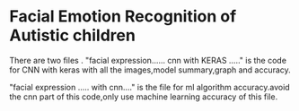# Facial Emotion Recognition of Autistic children
There are two files .
"facial expression...... cnn with KERAS ....." is the code for CNN with keras with all the images,model summary,graph and accuracy.

"facial expression ..... with cnn...." is the file for ml algorithm accuracy.avoid the cnn part of this code,only use machine learning accuracy of this file.
